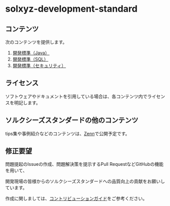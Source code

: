 # solxyz-development-standard

## コンテンツ

次のコンテンツを提供します。

1. [開発標準（Java）](./java/README.md)
1. [開発標準（SQL）](./sql/README.md)
1. [開発標準（セキュリティ）](./security/README.md)

## ライセンス

ソフトウェアやドキュメントを引用している場合は、各コンテンツ内でライセンスを明記します。

## ソルクシーズスタンダードの他のコンテンツ

tips集や事例紹介などのコンテンツは、[Zenn](#)で公開予定です。

## 修正要望

問題提起のIssueの作成、問題解決策を提示するPull RequestなどGitHubの機能を用いて、

開発現場の皆様からのソルクシーズスタンダードへの品質向上の貢献をお願いしています。

作成に関しましては、[コントリビューションガイド](CONTRIBUTING.md)をご参考ください。
